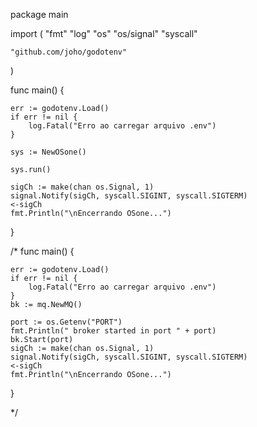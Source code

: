 package main

import (
	"fmt"
	"log"
	"os"
	"os/signal"
	"syscall"

	"github.com/joho/godotenv"
)

func main() {

	err := godotenv.Load()
	if err != nil {
		log.Fatal("Erro ao carregar arquivo .env")
	}

	sys := NewOSone()

	sys.run()

	sigCh := make(chan os.Signal, 1)
	signal.Notify(sigCh, syscall.SIGINT, syscall.SIGTERM)
	<-sigCh
	fmt.Println("\nEncerrando OSone...")
}

/*
func main() {

	err := godotenv.Load()
	if err != nil {
		log.Fatal("Erro ao carregar arquivo .env")
	}
	bk := mq.NewMQ()

	port := os.Getenv("PORT")
	fmt.Println(" broker started in port " + port)
	bk.Start(port)
	sigCh := make(chan os.Signal, 1)
	signal.Notify(sigCh, syscall.SIGINT, syscall.SIGTERM)
	<-sigCh
	fmt.Println("\nEncerrando OSone...")
}

*/
